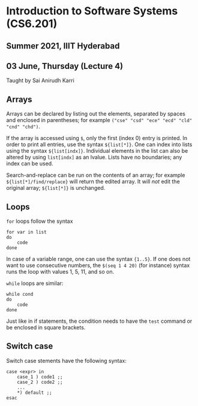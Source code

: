 # Introduction to Software Systems (CS6.201)
## Summer 2021, IIIT Hyderabad
## 03 June, Thursday (Lecture 4)

Taught by Sai Anirudh Karri

## Arrays
Arrays can be declared by listing out the elements, separated by spaces and enclosed in parentheses; for example `("cse" "csd" "ece" "ecd" "cld" "cnd" "chd")`.  

If the array is accessed using `$`, only the first (index 0) entry is printed. In order to print all entries, use the syntax `${list[*]}`. One can index into lists using the syntax `${list[indx]}`. Individual elements in the list can also be altered by using `list[indx]` as an lvalue. Lists have no boundaries; any index can be used.  

Search-and-replace can be run on the contents of an array; for example `${list[*]/find/replace}` will return the edited array. It will _not_ edit the original array; `${list[*]}` is unchanged.  

## Loops
`for` loops follow the syntax
    
    for var in list
    do
        code
    done

In case of a variable range, one can use the syntax `{1..5}`. If one does not want to use consecutive numbers, the `$(seq 1 4 20)` (for instance) syntax runs the loop with values 1, 5, 11, and so on.

`while` loops are similar:
    
    while cond
    do
        code
    done

Just like in if statements, the condition needs to have the `test` command or be enclosed in square brackets.  

## Switch case
Switch case stements have the following syntax:

    case <expr> in
        case_1 ) code1 ;;
        case_2 ) code2 ;;
        ...
        *) default ;;
    esac
